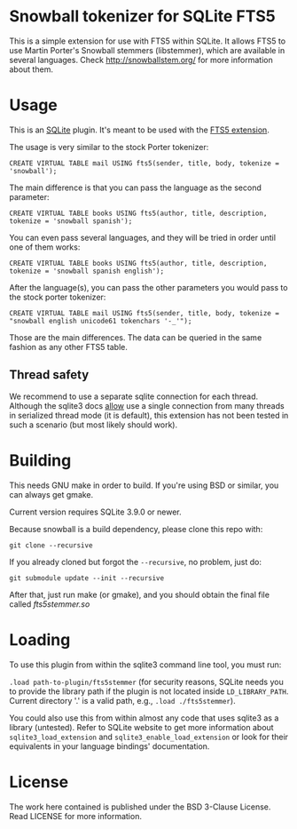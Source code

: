 # Snowball tokenizer for SQLite FTS5

This is a simple extension for use with FTS5 within SQLite. It allows FTS5 to use Martin Porter's Snowball stemmers (libstemmer), which are available in several languages. Check http://snowballstem.org/ for more information about them.

# Usage

This is an [SQLite](http://sqlite.org/) plugin. It's meant to be used with the [FTS5 extension](https://www.sqlite.org/fts5.html).

The usage is very similar to the stock Porter tokenizer:

```
CREATE VIRTUAL TABLE mail USING fts5(sender, title, body, tokenize = 'snowball');
```

The main difference is that you can pass the language as the second parameter:
```
CREATE VIRTUAL TABLE books USING fts5(author, title, description, tokenize = 'snowball spanish');
```

You can even pass several languages, and they will be tried in order until one of them works:
```
CREATE VIRTUAL TABLE books USING fts5(author, title, description, tokenize = 'snowball spanish english');
```

After the language(s), you can pass the other parameters you would pass to the stock porter tokenizer:
```
CREATE VIRTUAL TABLE mail USING fts5(sender, title, body, tokenize = "snowball english unicode61 tokenchars '-_'");
```

Those are the main differences. The data can be queried in the same fashion as any other FTS5 table.

## Thread safety

We recommend to use a separate sqlite connection for each thread. Although the sqlite3 docs [allow](https://www.sqlite.org/threadsafe.html) use a single connection from many threads in serialized thread mode (it is default), this extension has not been tested in such a scenario (but most likely should work).

# Building

This needs GNU make in order to build. If you're using BSD or similar, you can always get gmake.

Current version requires SQLite 3.9.0 or newer.

Because snowball is a build dependency, please clone this repo with:
```
git clone --recursive
```

If you already cloned but forgot the `--recursive`, no problem, just do:
```
git submodule update --init --recursive
```

After that, just run make (or gmake), and you should obtain the final file called _fts5stemmer.so_

# Loading

To use this plugin from within the sqlite3 command line tool, you must run:

```.load path-to-plugin/fts5stemmer``` (for security reasons, SQLite needs you to provide the library path if the plugin is not located inside ```LD_LIBRARY_PATH```. Current directory '.' is a valid path, e.g., ```.load ./fts5stemmer```).

You could also use this from within almost any code that uses sqlite3 as a library (untested). Refer to SQLite website to get more information about ```sqlite3_load_extension``` and ```sqlite3_enable_load_extension``` or look for their equivalents in your language bindings' documentation.

# License

The work here contained is published under the BSD 3-Clause License. Read LICENSE for more information.
